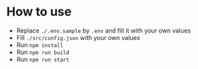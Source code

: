 # How to use
- Replace `./.env.sample` by `.env` and fill it with your own values
- Fill `./src/config.json` with your own values
- Run `npm install`
- Run `npm run build`
- Run `npm run start`